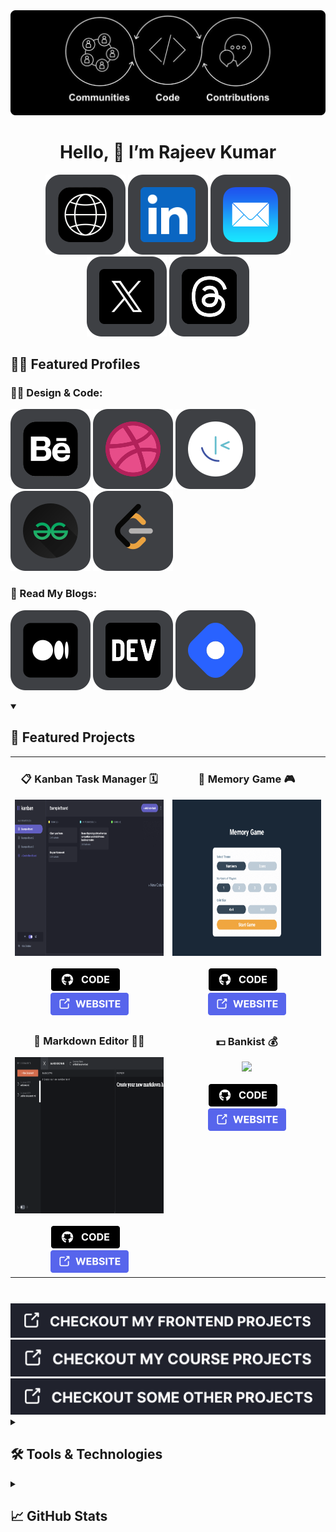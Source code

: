 <img src="images/Hero.png"/>
<h1 align="center">Hello, 👋 I’m Rajeev Kumar</h1>
<div class="social-group" align="center">
<a href="https://iamrajeev.me/" target="_blank"><img src="logos/Website.svg"></a>
<a href="https://www.linkedin.com/in/berajeevkumar/" target="_blank"><img src="logos/LinkedIn.svg"></a>
<a href="mailto:rajeevjewar2@gmail.com" target="_blank"><img src="logos/Mail.svg"></a>
<a href="https://twitter.com/be_rajeevkumar" target="_blank"><img src="logos/Twitter.svg"></a>
<a href="https://www.threads.net/@be_rajeevkumar" target="_blank"><img src="logos/Threads.svg"></a>
</div>

## 🙋🏻 Featured Profiles

### 👨‍💻 Design & Code:

[![Behance](logos/Behance.svg)](https://www.behance.net/be_rajeevkumar)
[![Dribbble](logos/Dribbble.svg)](https://dribbble.com/be_rajeevkumar)
[![Frontend Mentor](logos/Frontend-Mentor.svg)](https://www.frontendmentor.io/profile/Rajeevjewar)
[![Geeks For Geeks](logos/GFG.svg)](https://auth.geeksforgeeks.org/user/be_rajeevkumar)
[![Leetcode](logos/Leetcode.svg)](https://leetcode.com/be_rajeevkumar/)

### 📝 Read My Blogs:

[![Medium](logos/Medium.svg)](https://medium.com/@be_rajeevkumar)
[![Dev](logos/Dev.svg)](https://dev.to/be_rajeevkumar)
[![Hashnode](logos/Hashnode.svg)](https://hashnode.com/@beRajeevKumar)

<details open> 
  <summary><h2>🚀 Featured Projects</h2></summary>
<table>
<tr>
<td width="50%" valign="top">  
<h3 align="center"> 📋 Kanban Task Manager 🗓️</h3>
<div align="center" >

<img src="images/kanban.gif" style="widht: 600px; height:250px"/>

<br>
<br>
<div align="center">
  <a href="https://github.com/beRajeevKumar/Kanban-Task-Management.git" target="_blank">
  <img src="/images/Code.svg" style="widht: 110px; height:36px"/></a>
   &nbsp;&nbsp;
  <a href="https://kanban-task-management-rajeev.vercel.app/" target="_blank">
  <img src="/images/Visit-Project.svg" style="widht: 125px; height:36px"/>
  </a>
</div>
</div>
</td>
<!--------MOVIE REVIEW APP--------->  
<td width="50%" valign="top">
<h3 align="center">🧠 Memory Game 🎮</h3>
<div align="center">

<img src="images/memory-big.gif" style="widht: 600px; height:250px"/>

<br>
<br>  
<div align="center">
<a href="https://github.com/beRajeevKumar/Memory-Game.git" target="_blank">
  <img src="/images/Code.svg" style="widht: 110px; height:36px"/></a>
  &nbsp;&nbsp;
  <a href="https://memory-game-rajeev.vercel.app/" target="_blank">
  <img src="/images/Visit-Project.svg" style="widht: 125px; height:36px"/>
  </a>
</div>
</div>
</td>
</tr>

<tr>
<td width="50%" valign="top">  
<h3 align="center"> 📝 Markdown Editor 🧑‍💻</h3>
<div align="center" >

<img src="images/markdown-big.gif" style="widht: 600px; height:250px"/>

<br>
<br>
<div align="center">
  <a href="https://github.com/beRajeevKumar/Markdown-Editor.git" target="_blank">
  <img src="/images/Code.svg" style="widht: 110px; height:36px"/></a>
   &nbsp;&nbsp;
  <a href="https://markdown-editor-rajeev.vercel.app/" target="_blank">
  <img src="/images/Visit-Project.svg" style="widht: 125px; height:36px"/>
  </a>
</div>
</div>
</td>
<!--------MOVIE REVIEW APP--------->  
<td width="50%" valign="top">
<h3 align="center">💵 Bankist 💰</h3>
<div align="center">

<img src="images/bankist.gif" style="widht: 600px; height:250px"/>

<br>
<br>  
<div align="center">
<a href="https://github.com/beRajeevKumar/Bankist.git" target="_blank">
  <img src="/images/Code.svg" style="widht: 110px; height:36px"/></a>
  &nbsp;&nbsp;
  <a href="https://bankist-rajeev.netlify.app/" target="_blank">
  <img src="/images/Visit-Project.svg" style="widht: 125px; height:36px"/>
  </a>
</div>
</div>
</td>
</tr>
</table>
</details>
<br>
<div align="center" style="margin-top: 10px;">
<a href="https://github.com/Rajeevjewar/Frontend-Mentor-Projects.git" target="_blank"><img src="images/frontend.svg"></a>
<a href="https://github.com/Rajeevjewar/Course-Projects.git" target="_blank"><img src="images/course.svg"></a>
<a href="https://github.com/Rajeevjewar/MyProjects.git" target="_blank"><img src="images/own.svg"></a>
</div>

<details close> 
  <summary><h2>🛠️ Tools & Technologies</h2></summary><!-- # My Favorite Tools -->

### 👨‍💻 Programming & Markup Languages:

![JavaScript](https://img.shields.io/badge/javascript-%23323330.svg?style=for-the-badge&logo=javascript&logoColor=%23F7DF1E)
![Python](https://img.shields.io/badge/python-3670A0?style=for-the-badge&logo=python&logoColor=ffdd54)
![Java](https://img.shields.io/badge/java-%23ED8B00.svg?style=for-the-badge&logo=java&logoColor=white)
![TypeScript](https://img.shields.io/badge/typescript-%23007ACC.svg?style=for-the-badge&logo=typescript&logoColor=white)
![Go](https://img.shields.io/badge/go-%2300ADD8.svg?style=for-the-badge&logo=go&logoColor=white)
![C](https://img.shields.io/badge/c-%2300599C.svg?style=for-the-badge&logo=c&logoColor=white) ![C++](https://img.shields.io/badge/c++-%2300599C.svg?style=for-the-badge&logo=c%2B%2B&logoColor=white)
![HTML5](https://img.shields.io/badge/html5-%23E34F26.svg?style=for-the-badge&logo=html5&logoColor=white)
![CSS3](https://img.shields.io/badge/css3-%231572B6.svg?style=for-the-badge&logo=css3&logoColor=white) ![Markdown](https://img.shields.io/badge/markdown-%23000000.svg?style=for-the-badge&logo=markdown&logoColor=white) ![Shell Script](https://img.shields.io/badge/shell_script-%23121011.svg?style=for-the-badge&logo=gnu-bash&logoColor=white)

### 🎒 Frameworks, Platforms and Libraries:

![React](https://img.shields.io/badge/react-%2320232a.svg?style=for-the-badge&logo=react&logoColor=%2361DAFB)
![Redux](https://img.shields.io/badge/redux-%23593d88.svg?style=for-the-badge&logo=redux&logoColor=white)
![Next JS](https://img.shields.io/badge/Next-black?style=for-the-badge&logo=next.js&logoColor=white)
![NodeJS](https://img.shields.io/badge/node.js-6DA55F?style=for-the-badge&logo=node.js&logoColor=white)
![Express.js](https://img.shields.io/badge/express.js-%23404d59.svg?style=for-the-badge&logo=express&logoColor=%2361DAFB)
![Django](https://img.shields.io/badge/django-%23092E20.svg?style=for-the-badge&logo=django&logoColor=white)
![MongoDB](https://img.shields.io/badge/MongoDB-%234ea94b.svg?style=for-the-badge&logo=mongodb&logoColor=white)
![MySQL](https://img.shields.io/badge/mysql-%2300f.svg?style=for-the-badge&logo=mysql&logoColor=white)
![NumPy](https://img.shields.io/badge/numpy-%23013243.svg?style=for-the-badge&logo=numpy&logoColor=white)
![Pandas](https://img.shields.io/badge/pandas-%23150458.svg?style=for-the-badge&logo=pandas&logoColor=white)
![TensorFlow](https://img.shields.io/badge/TensorFlow-%23FF6F00.svg?style=for-the-badge&logo=TensorFlow&logoColor=white)
![ESLint](https://img.shields.io/badge/ESLint-4B3263?style=for-the-badge&logo=eslint&logoColor=white)
![Webpack](https://img.shields.io/badge/webpack-%238DD6F9.svg?style=for-the-badge&logo=webpack&logoColor=black)
![Babel](https://img.shields.io/badge/Babel-F9DC3e?style=for-the-badge&logo=babel&logoColor=black)
![SASS](https://img.shields.io/badge/SASS-hotpink.svg?style=for-the-badge&logo=SASS&logoColor=white)
![TailwindCSS](https://img.shields.io/badge/tailwindcss-%2338B2AC.svg?style=for-the-badge&logo=tailwind-css&logoColor=white)
![Bootstrap](https://img.shields.io/badge/bootstrap-%23563D7C.svg?style=for-the-badge&logo=bootstrap&logoColor=white)
![Green Sock](https://img.shields.io/badge/green%20sock-88CE02?style=for-the-badge&logo=greensock&logoColor=white)

![Azure](https://img.shields.io/badge/azure-%230072C6.svg?style=for-the-badge&logo=azure-devops&logoColor=white)
![NPM](https://img.shields.io/badge/NPM-%23000000.svg?style=for-the-badge&logo=npm&logoColor=white)
![LINUX](https://img.shields.io/badge/Linux-FCC624?style=for-the-badge&logo=linux&logoColor=black)
![Docker](https://img.shields.io/badge/docker-%230db7ed.svg?style=for-the-badge&logo=docker&logoColor=white)
![Kubernetes](https://img.shields.io/badge/kubernetes-%23326ce5.svg?style=for-the-badge&logo=kubernetes&logoColor=white)
![Firebase](https://img.shields.io/badge/firebase-%23039BE5.svg?style=for-the-badge&logo=firebase)
![Postman](https://img.shields.io/badge/Postman-FF6C37?style=for-the-badge&logo=postman&logoColor=white)
![Netlify](https://img.shields.io/badge/netlify-%23000000.svg?style=for-the-badge&logo=netlify&logoColor=#00C7B7)
![Vercel](https://img.shields.io/badge/vercel-%23000000.svg?style=for-the-badge&logo=vercel&logoColor=white)
![Yarn](https://img.shields.io/badge/yarn-%232C8EBB.svg?style=for-the-badge&logo=yarn&logoColor=white)

### 🍥 Design Platforms:

![MUI](https://img.shields.io/badge/MUI-%230081CB.svg?style=for-the-badge&logo=material-ui&logoColor=white)
![Figma](https://img.shields.io/badge/figma-%23F24E1E.svg?style=for-the-badge&logo=figma&logoColor=white)
![Adobe XD](https://img.shields.io/badge/Adobe%20XD-470137?style=for-the-badge&logo=Adobe%20XD&logoColor=#FF61F6)
![Canva](https://img.shields.io/badge/Canva-%2300C4CC.svg?style=for-the-badge&logo=Canva&logoColor=white)
![Notion](https://img.shields.io/badge/Notion-%23000000.svg?style=for-the-badge&logo=notion&logoColor=white)
![Dribbble](https://img.shields.io/badge/Dribbble-EA4C89?style=for-the-badge&logo=dribbble&logoColor=white)
![Adobe Photoshop](https://img.shields.io/badge/adobephotoshop-%2331A8FF.svg?style=for-the-badge&logo=adobephotoshop&logoColor=white)
![Gimp Gnu Image Manipulation Program](https://img.shields.io/badge/Gimp-657D8B?style=for-the-badge&logo=gimp&logoColor=FFFFFF)
![Inkscape](https://img.shields.io/badge/Inkscape-e0e0e0?style=for-the-badge&logo=inkscape&logoColor=080A13)
![Webflow](https://img.shields.io/badge/Webflow-4353FF?style=for-the-badge&logo=webflow&logoColor=white)
![Portfolio](https://img.shields.io/badge/Portfolio-%23000000.svg?style=for-the-badge&logo=firefox&logoColor=#FF7139)

</details>

<details close> 
  <summary><h2>📈 GitHub Stats</h2></summary>

![](https://github-readme-streak-stats.herokuapp.com/?user=beRajeevKumar&theme=dark&hide_border=false)<br/>
![](https://github-readme-stats.vercel.app/api?username=beRajeevKumar&theme=dark&hide_border=false&include_all_commits=false&count_private=false)
![](https://github-readme-stats.vercel.app/api/top-langs/?username=beRajeevKumar&theme=dark&hide_border=false&include_all_commits=false&count_private=false&layout=compact)

</details>
